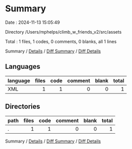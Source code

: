 # Summary

Date : 2024-11-13 15:05:49

Directory /Users/mphelps/climb_w_friends_v2/src/assets

Total : 1 files, 1 codes, 0 comments, 0 blanks, all 1 lines

Summary / [Details](details.md) / [Diff Summary](diff.md) / [Diff Details](diff-details.md)

## Languages

| language | files | code | comment | blank | total |
| :------- | ----: | ---: | ------: | ----: | ----: |
| XML      |     1 |    1 |       0 |     0 |     1 |

## Directories

| path | files | code | comment | blank | total |
| :--- | ----: | ---: | ------: | ----: | ----: |
| .    |     1 |    1 |       0 |     0 |     1 |

Summary / [Details](details.md) / [Diff Summary](diff.md) / [Diff Details](diff-details.md)
